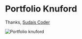 # Portfolio Knuford


Thanks,
[Sudais Coder](https://www.youtube.com/c/SudaisCoder)

![Portfolio knuford](/preview.png)
